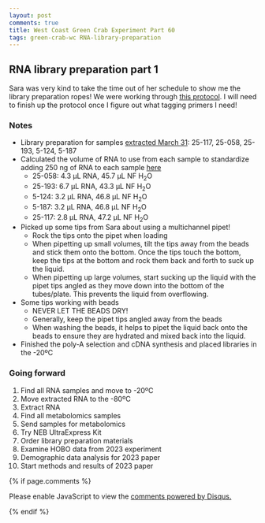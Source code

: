 ```yaml
---
layout: post
comments: true
title: West Coast Green Crab Experiment Part 60
tags: green-crab-wc RNA-library-preparation
---
```


## RNA library preparation part 1

Sara was very kind to take the time out of her schedule to show me the library preparation ropes! We were working through [this protocol](https://docs.google.com/document/d/1KUGF7xg5rOeEQ883Pr_nJX1BmIbkS9pryi89AFXG9qM/edit?tab=t.0). I will need to finish up the protocol once I figure out what tagging primers I need!

### Notes

- Library preparation for samples [extracted March 31](https://yaaminiv.github.io/Green-Crab-Experiment-2023-Part60/): 25-117, 25-058, 25-193, 5-124, 5-187
- Calculated the volume of RNA to use from each sample to standardize adding 250 ng of RNA to each sample [here](https://docs.google.com/spreadsheets/d/1B1tyeCI7F_T-l41144m6k_MEVhhU-XCHAEkr6PHoTpw/edit?gid=1215190646#gid=1215190646)
  - 25-058: 4.3 µL RNA, 45.7 µL NF H<sub>2</sub>O
  - 25-193: 6.7 µL RNA, 43.3 µL NF H<sub>2</sub>O
  - 5-124: 3.2 µL RNA, 46.8 µL NF H<sub>2</sub>O
  - 5-187: 3.2 µL RNA, 46.8 µL NF H<sub>2</sub>O
  - 25-117: 2.8 µL RNA, 47.2 µL NF H<sub>2</sub>O
- Picked up some tips from Sara about using a multichannel pipet!
  - Rock the tips onto the pipet when loading
  - When pipetting up small volumes, tilt the tips away from the beads and stick them onto the bottom. Once the tips touch the bottom, keep the tips at the bottom and rock them back and forth to suck up the liquid.
  - When pipetting up large volumes, start sucking up the liquid with the pipet tips angled as they move down into the bottom of the tubes/plate. This prevents the liquid from overflowing.
- Some tips working with beads
  - NEVER LET THE BEADS DRY!
  - Generally, keep the pipet tips angled away from the beads
  - When washing the beads, it helps to pipet the liquid back onto the beads to ensure they are hydrated and mixed back into the liquid.
- Finished the poly-A selection and cDNA synthesis and placed libraries in the -20ºC

### Going forward

1. Find all RNA samples and move to -20ºC
2. Move extracted RNA to the -80ºC
3. Extract RNA
2. Find all metabolomics samples
2. Send samples for metabolomics
3. Try NEB UltraExpress Kit
4. Order library preparation materials
4. Examine HOBO data from 2023 experiment
5. Demographic data analysis for 2023 paper
6. Start methods and results of 2023 paper

{% if page.comments %}

<div id="disqus_thread"></div>
<script>

/**
*  RECOMMENDED CONFIGURATION VARIABLES: EDIT AND UNCOMMENT THE SECTION BELOW TO INSERT DYNAMIC VALUES FROM YOUR PLATFORM OR CMS.
*  LEARN WHY DEFINING THESE VARIABLES IS IMPORTANT: https://disqus.com/admin/universalcode/#configuration-variables*/
/*
var disqus_config = function () {
this.page.url = PAGE_URL;  // Replace PAGE_URL with your page's canonical URL variable
this.page.identifier = PAGE_IDENTIFIER; // Replace PAGE_IDENTIFIER with your page's unique identifier variable
};
*/
(function() { // DON'T EDIT BELOW THIS LINE
var d = document, s = d.createElement('script');
s.src = 'https://the-responsible-grad-student.disqus.com/embed.js';
s.setAttribute('data-timestamp', +new Date());
(d.head || d.body).appendChild(s);
})();
</script>
<noscript>Please enable JavaScript to view the <a href="https://disqus.com/?ref_noscript">comments powered by Disqus.</a></noscript>

{% endif %}

<script id="dsq-count-scr" src="//the-responsible-grad-student.disqus.com/count.js" async></script>
